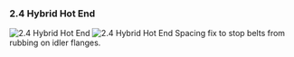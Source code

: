 ### 2.4 Hybrid Hot End ###
![2.4 Hybrid Hot End](https://i.imgur.com/8GnHySM.png)
![2.4 Hybrid Hot End](https://i.imgur.com/ToMeEpy.png)
Spacing fix to stop belts from rubbing on idler flanges.
